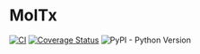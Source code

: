 # MolTx

[![CI](https://github.com/js-ish/MolTx/actions/workflows/test.yml/badge.svg)](https://github.com/js-ish/MolTx/actions/workflows/test.yml?query=branch%3Amain)
[![Coverage Status](https://coveralls.io/repos/github/js-ish/MolTx/badge.svg?branch=main)](https://coveralls.io/github/js-ish/MolTx?branch=main)
![PyPI - Python Version](https://img.shields.io/pypi/pyversions/moltx)
